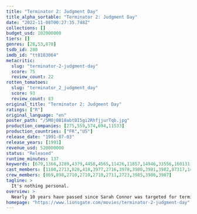 ```yaml
---
title: "Terminator 2: Judgment Day"
title_alpha_sortable: "Terminator 2: Judgment Day"
date: "2022-11-08T00:27:35.748Z"
collections: []
budget_usd: 102000000
tiers: []
genres: [28,53,878]
tsdb_id: 280
imdb_id: "tt0103064"
metacritic:
  slug: "terminator-2-judgment-day"
  score: 75
  review_count: 22
rotten_tomatoes:
  slug: "terminator_2_judgment_day"
  score: 93
  review_count: 83
original_title: "Terminator 2: Judgment Day"
ratings: ["R"]
original_language: "en"
poster_path: "/5M0j0B18abtBI5gi2RhfjjurTqb.jpg"
production_companies: [275,559,574,694,11533]
production_countries: ["FR","US"]
release_date: "1991-07-03"
release_years: [1991]
revenue_usd: 520000000
status: "Released"
runtime_minutes: 137
keywords: [679,1366,3289,4379,4458,4565,11426,11857,14946,33556,160131,160381,162532,175468,175472,219404,269233,303361]
cast_members: [1100,2713,820,418,3977,2716,3978,3980,3981,3982,87317,14329]
crew_members: [869,898,2710,2710,2710,2711,2723,3985,3986,3987]
tagline: >
  It's nothing personal.
overview: >
  Nearly 10 years have passed since Sarah Connor was targeted for termination by a cyborg from the future. Now her son, John, the future leader of the resistance, is the target for a newer, more deadly terminator. Once again, the resistance has managed to send a protector back to attempt to save John and his mother Sarah.
homepage: "https://www.lionsgate.com/movies/terminator-2-judgment-day"
---
```

